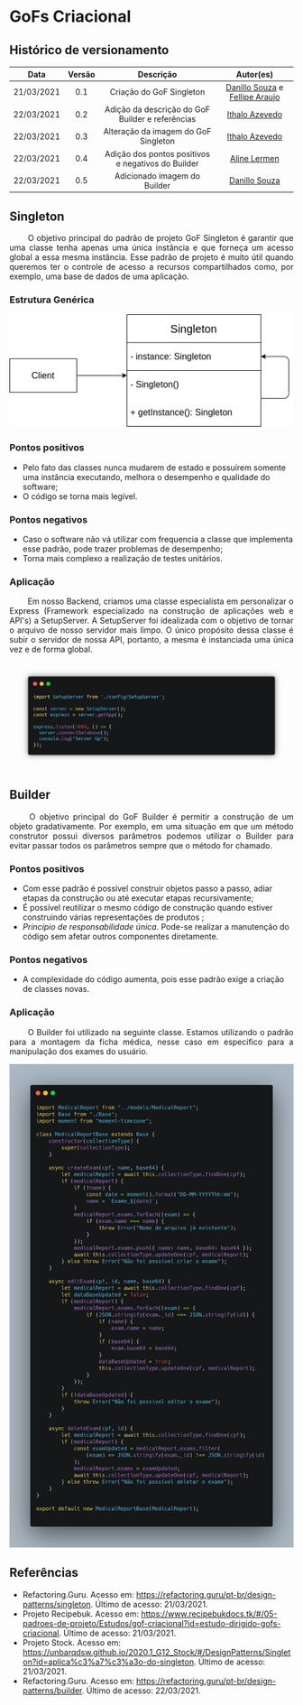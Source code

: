 # GoFs Criacional

## Histórico de versionamento

|    Data    | Versão |                     Descrição                      |                                              Autor(es)                                              |
| :--------: | :----: | :------------------------------------------------: | :-------------------------------------------------------------------------------------------------: |
| 21/03/2021 |  0.1   |              Criação do GoF Singleton              | [Danillo Souza](https://github.com/danillogs) e [Fellipe Araujo](https://github.com/fellipe-araujo) |
| 22/03/2021 |  0.2   |  Adição da descrição do GoF Builder e referências  |                         [Ithalo Azevedo](https://github.com/ithaloazevedo)                          |
| 22/03/2021 |  0.3   |        Alteração da imagem do GoF Singleton        |                         [Ithalo Azevedo](https://github.com/ithaloazevedo)                          |
| 22/03/2021 |  0.4   | Adição dos pontos positivos e negativos do Builder |                           [Aline Lermen](https://github.com/AlineLermen)                            |
| 22/03/2021 |  0.5   |            Adicionado imagem do Builder            |                            [Danillo Souza](https://github.com/danillogs)                            |

## Singleton

<p style="text-align: justify;"> &emsp;&emsp;
O objetivo principal do padrão de projeto GoF Singleton é garantir que uma classe tenha apenas uma única instância e que forneça um acesso global a essa mesma instância. Esse padrão de projeto é muito útil quando queremos ter o controle de acesso a recursos compartilhados como, por exemplo, uma base de dados de uma aplicação.
</p>

### Estrutura Genérica

![basicStructureSingleton](../assets/images/05-padroesDeProjeto/GoFCriacional/basicStructureSingleton.png)  
 
### Pontos positivos
 
- Pelo fato das classes nunca mudarem de estado e possuírem somente uma instância executando, melhora o desempenho e qualidade do software;
- O código se torna mais legível.
 
### Pontos negativos
 
- Caso o software não vá utilizar com frequencia a classe que implementa esse padrão, pode trazer problemas de desempenho;
- Torna mais complexo a realização de testes unitários.
 
### Aplicação
 
<p style="text-align: justify;"> &emsp;&emsp;
Em nosso Backend, criamos uma classe especialista em personalizar o Express (Framework especializado na construção de aplicações web e API's) a SetupServer. A SetupServer foi idealizada com o objetivo de tornar o arquivo de nosso servidor mais limpo. O único propósito dessa classe é subir o servidor de nossa API, portanto, a mesma é instanciada uma única vez e de forma global.
</p>
 
![singleton](../assets/images/05-padroesDeProjeto/GoFCriacional/singleton.png)
 
## Builder
 
<p style="text-align: justify;"> &emsp;&emsp;
O objetivo principal do GoF Builder é permitir a construção de um objeto gradativamente. Por exemplo, em uma situação em que um método construtor possui diversos parâmetros podemos utilizar o Builder para evitar passar todos os parâmetros sempre que o método for chamado.
</p>
 
### Pontos positivos
 
- Com esse padrão é possível construir objetos passo a passo, adiar etapas da construção ou até executar etapas recursivamente;
- É possível reutilizar o mesmo código de construção quando estiver construindo várias representações de produtos ;
- *Princípio de responsabilidade única*. Pode-se realizar a manutenção do código sem afetar outros componentes diretamente.
 
### Pontos negativos
 
- A complexidade do código aumenta, pois esse padrão exige a criação de classes novas.
 
### Aplicação
 
<p style="text-align: justify;"> &emsp;&emsp;
O Builder foi utilizado na seguinte classe. Estamos utilizando o padrão para a montagem da ficha médica, nesse caso em especifico para a manipulação dos exames do usuário.
</p>

![builder](../assets/images/05-padroesDeProjeto/GoFCriacional/builder.png)

## Referências

- Refactoring.Guru. Acesso em: https://refactoring.guru/pt-br/design-patterns/singleton. Último de acesso: 21/03/2021.
- Projeto Recipebuk. Acesso em: https://www.recipebukdocs.tk/#/05-padroes-de-projeto/Estudos/gof-criacional?id=estudo-dirigido-gofs-criacional. Último de acesso: 21/03/2021.
- Projeto Stock. Acesso em: https://unbarqdsw.github.io/2020.1_G12_Stock/#/DesignPatterns/Singleton?id=aplica%c3%a7%c3%a3o-do-singleton. Último de acesso: 21/03/2021.
- Refactoring.Guru. Acesso em: https://refactoring.guru/pt-br/design-patterns/builder. Último de acesso: 22/03/2021.
